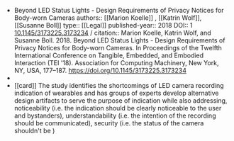 - Beyond LED Status Lights - Design Requirements of Privacy Notices for Body-worn Cameras
  authors:: [[Marion Koelle]] , [[Katrin Wolf]], [[Susanne Boll]] 
  type:: [[Legal]] 
  published-year:: 2018
  DOI:: 1 [10.1145/3173225.3173234](https://doi.org/10.1145/3173225.3173234) /
  citation:: Marion Koelle, Katrin Wolf, and Susanne Boll. 2018. Beyond LED Status Lights - Design Requirements of Privacy Notices for Body-worn Cameras. In Proceedings of the Twelfth International Conference on Tangible, Embedded, and Embodied Interaction (TEI '18). Association for Computing Machinery, New York, NY, USA, 177–187. https://doi.org/10.1145/3173225.3173234
-
- [[card]] The study identifies the shortcomings of LED camera recording indication of wearables and has groups of experts develop alternative design artifacts to serve the purpose of indication while also addressing, noticeability (i.e. the indication should be clearly noticeable to the user and bystanders), understandability (i.e. the intention of the recording should be communicated), security (i.e. the status of the camera shouldn't be )
